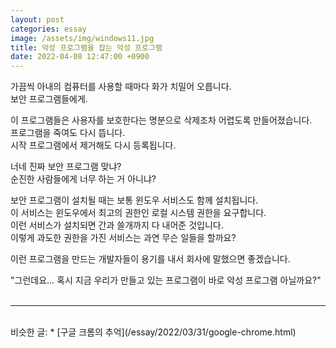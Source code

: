 ```yaml
---
layout: post
categories: essay
image: /assets/img/windows11.jpg
title: 악성 프로그램을 잡는 악성 프로그램
date: 2022-04-08 12:47:00 +0900
---
```


가끔씩 아내의 컴퓨터를 사용할 때마다 화가 치밀어 오릅니다.  
보안 프로그램들에게.

이 프로그램들은 사용자를 보호한다는 명분으로 삭제조차 어렵도록 만들어졌습니다.  
프로그램을 죽여도 다시 뜹니다.  
시작 프로그램에서 제거해도 다시 등록됩니다.

너네 진짜 보안 프로그램 맞냐?  
순진한 사람들에게 너무 하는 거 아니냐?

보안 프로그램이 설치될 때는 보통 윈도우 서비스도 함께 설치됩니다.  
이 서비스는 윈도우에서 최고의 권한인 로컬 시스템 권한을 요구합니다.  
이런 서비스가 설치되면 간과 쓸개까지 다 내어준 것입니다.  
이렇게 과도한 권한을 가진 서비스는 과연 무슨 일들을 할까요?

이런 프로그램을 만드는 개발자들이 용기를 내서 회사에 말했으면 좋겠습니다.

"그런데요... 혹시 지금 우리가 만들고 있는 프로그램이 바로 악성 프로그램 아닐까요?"
<br>
<br>

---

<br>
비슷한 글:
* [구글 크롬의 추억](/essay/2022/03/31/google-chrome.html)
